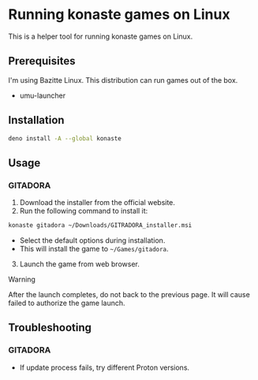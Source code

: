 # Running konaste games on Linux

This is a helper tool for running konaste games on Linux.

## Prerequisites

I'm using Bazitte Linux. This distribution can run games out of the box.

- umu-launcher

## Installation

```bash
deno install -A --global konaste
```

## Usage

### GITADORA

1. Download the installer from the official website.
2. Run the following command to install it:
```bash
konaste gitadora ~/Downloads/GITRADORA_installer.msi
```
   - Select the default options during installation.
   - This will install the game to `~/Games/gitadora`.
3. Launch the game from web browser.

> [!WARNING]
> After the launch completes, do not back to the previous page. It will cause failed to authorize the game launch.

## Troubleshooting

### GITADORA

- If update process fails, try different Proton versions.